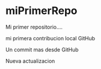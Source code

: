# miPrimerRepo

Mi primer repositorio....

mi primera contribucion local GitHub

Un commit mas desde GitHub

Nueva actualizacion 
